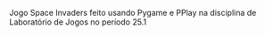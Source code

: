 Jogo Space Invaders feito usando Pygame e PPlay na disciplina de Laboratório de Jogos no período 25.1
